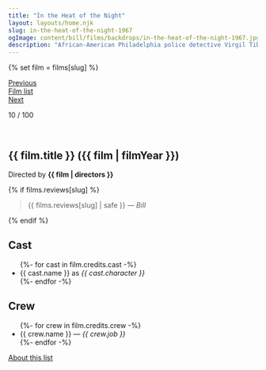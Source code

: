 ```yaml
---
title: "In the Heat of the Night"
layout: layouts/home.njk
slug: in-the-heat-of-the-night-1967
ogImage: content/bill/films/backdrops/in-the-heat-of-the-night-1967.jpg
description: "African-American Philadelphia police detective Virgil Tibbs is arrested on suspicion of murder by Bill Gillespie, the racist police chief of tiny Sparta, Mississippi. After Tibbs proves not only his own innocence but that of another man, he joins forces with Gillespie to track down the real killer. Their investigation takes them through every social level of the town, with Tibbs making enemies as well as unlikely friends as he hunts for the truth."
---
```


{% set film = films[slug] %}

<nav class="films">
  <div class="prev">
    <a href="../barefoot-in-the-park-1967"><i class="fa-solid fa-chevron-left fa-xs"></i> Previous</a>
  </div>
  <div>
    <a href="../">Film list</a>
  </div>
  <div class="next">
    <a href="../2001-a-space-odyssey-1968">Next <i class="fa-solid fa-chevron-right fa-xs"></i></a>
  </div>
</nav>

<p>10 / 100</p>

<article class="film slug-in-the-heat-of-the-night-1967">
  <div class="backdrop-and-poster">
    <img class="poster" src="../films/posters/{{ slug }}.jpg" alt="">
    <img class="backdrop" src="../films/backdrops/{{ slug }}.jpg" alt="">
  </div>

  <h1>{{ film.title }} ({{ film | filmYear }})</h1>

  

  <p class="director">
    Directed by <strong>{{ film | directors }}</strong>
  </p>

  {% if films.reviews[slug] %}
    <blockquote> 
      {{ films.reviews[slug] | safe }} <em>— Bill</em>
    </blockquote> 
  {% endif %}

  <h2>
    Cast
  </h2>
  <ul>
    {%- for cast in film.credits.cast -%}
      <li>
        {{ cast.name }} as <em>{{ cast.character }}</em>
      </li>
    {%- endfor -%}
  </ul>

  <h2>
    Crew
  </h2>
  <ul>
    {%- for crew in film.credits.crew -%}
      <li>
        {{ crew.name }} &mdash; <em>{{ crew.job }}</em>
      </li>
    {%- endfor -%}
  </ul>
</article>
<footer>
  <a href="../about">About this list</a>
</footer>

